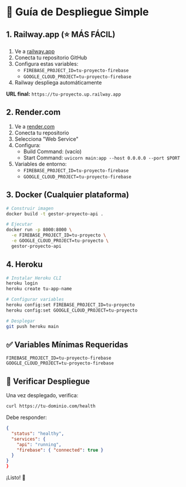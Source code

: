 # 🚀 Guía de Despliegue Simple

## 1. Railway.app (⭐ MÁS FÁCIL)

1. Ve a [railway.app](https://railway.app)
2. Conecta tu repositorio GitHub
3. Configura estas variables:
   - `FIREBASE_PROJECT_ID=tu-proyecto-firebase`
   - `GOOGLE_CLOUD_PROJECT=tu-proyecto-firebase`
4. Railway despliega automáticamente

**URL final:** `https://tu-proyecto.up.railway.app`

## 2. Render.com

1. Ve a [render.com](https://render.com)
2. Conecta tu repositorio
3. Selecciona "Web Service"
4. Configura:
   - Build Command: (vacío)
   - Start Command: `uvicorn main:app --host 0.0.0.0 --port $PORT`
5. Variables de entorno:
   - `FIREBASE_PROJECT_ID=tu-proyecto-firebase`
   - `GOOGLE_CLOUD_PROJECT=tu-proyecto-firebase`

## 3. Docker (Cualquier plataforma)

```bash
# Construir imagen
docker build -t gestor-proyecto-api .

# Ejecutar
docker run -p 8000:8000 \
  -e FIREBASE_PROJECT_ID=tu-proyecto \
  -e GOOGLE_CLOUD_PROJECT=tu-proyecto \
  gestor-proyecto-api
```

## 4. Heroku

```bash
# Instalar Heroku CLI
heroku login
heroku create tu-app-name

# Configurar variables
heroku config:set FIREBASE_PROJECT_ID=tu-proyecto
heroku config:set GOOGLE_CLOUD_PROJECT=tu-proyecto

# Desplegar
git push heroku main
```

## ✅ Variables Mínimas Requeridas

```env
FIREBASE_PROJECT_ID=tu-proyecto-firebase
GOOGLE_CLOUD_PROJECT=tu-proyecto-firebase
```

## 🧪 Verificar Despliegue

Una vez desplegado, verifica:

```bash
curl https://tu-dominio.com/health
```

Debe responder:

```json
{
  "status": "healthy",
  "services": {
    "api": "running",
    "firebase": { "connected": true }
  }
}
}
```

¡Listo! 🎉
